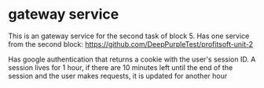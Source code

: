 # gateway service
This is an gateway service for the second task of block 5.
Has one service from the second block:
https://github.com/DeepPurpleTest/profitsoft-unit-2

Has google authentication that returns a cookie with the user's session ID.
A session lives for 1 hour, if there are 10 minutes left until the end of the session and the user makes requests, it is updated for another hour